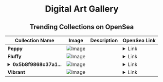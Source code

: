 <div align="center">

# Digital Art Gallery

## Trending Collections on OpenSea

| Collection Name                       | Image                                                                                     | Description                       | OpenSea Link                                                                                          |
|---------------------------------------|-------------------------------------------------------------------------------------------|-----------------------------------|--------------------------------------------------------------------------------------------------------|
| **Peppy** | ![Image](https://i.seadn.io/s/raw/files/87bed21f53649b24cc20f03963c6c08b.jpg?w=500&auto=format?w=200&auto=format) |  | <details><summary>Link</summary>[Peppy](https://opensea.io/collection/peppy-3162)</details> |
| **Fluffy** | ![Image](https://i.seadn.io/s/raw/files/c2e61bc354cfb685c76acf3fe57268aa.jpg?w=500&auto=format?w=200&auto=format) |  | <details><summary>Link</summary>[Fluffy](https://opensea.io/collection/fluffy-583)</details> |
| **<details><summary>0x5b8f9868c37a1...</summary>0x5b8f9868c37a1356ba8a69228893eccd7aa72fd2</details>** | ![Image](https://i.seadn.io/s/raw/files/b757269267cb1610bc13e293fd8f6356.jpg?w=500&auto=format?w=200&auto=format) |  | <details><summary>Link</summary>[0x5b8f9868c37a1356ba8a69228893eccd7aa72fd2](https://opensea.io/collection/0x5b8f9868c37a1356ba8a69228893eccd7aa72fd2)</details> |
| **Vibrant** | ![Image](https://i.seadn.io/s/raw/files/f449c3b26fc45bd57e32f842dd4a578f.jpg?w=500&auto=format?w=200&auto=format) |  | <details><summary>Link</summary>[Vibrant](https://opensea.io/collection/vibrant-1132)</details> |

</div>